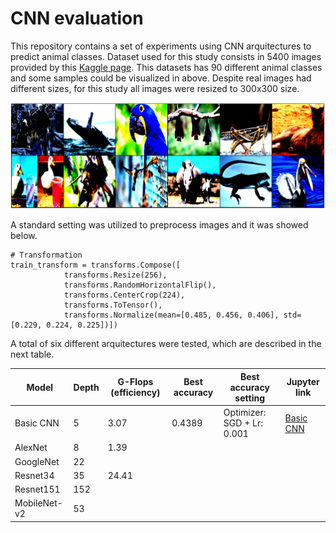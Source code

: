 # CNN evaluation

This repository contains a set of experiments using CNN arquitectures to predict animal classes. Dataset used for this study consists in 5400 images provided by this [Kaggle page](https://www.kaggle.com/datasets/iamsouravbanerjee/animal-image-dataset-90-different-animals). This datasets has 90 different animal classes and some samples could be visualized in above. Despite real images had different sizes, for this study all images were resized to 300x300 size.

![Sample images](https://github.com/victorcaquilpan/CNN_evaluation/blob/main/images/Sample%20images.PNG)

A standard setting was utilized to preprocess images and it was showed below. 

```
# Transformation
train_transform = transforms.Compose([
            transforms.Resize(256),
            transforms.RandomHorizontalFlip(),
            transforms.CenterCrop(224),
            transforms.ToTensor(),
            transforms.Normalize(mean=[0.485, 0.456, 0.406], std=[0.229, 0.224, 0.225])])
```

A total of six different arquitectures were tested, which are described in the next table.

| Model         | Depth          | G-Flops (efficiency) | Best accuracy | Best accuracy setting | Jupyter link |
| ------------- | ------------- |----------------|-----------------|-----------------------|--------------|          
| Basic CNN     | 5                                |    3.07          |     0.4389          |Optimizer: SGD + Lr: 0.001|[Basic CNN](https://github.com/victorcaquilpan/CNN_evaluation/blob/main/code/basic_cnn.ipynb)
| AlexNet       | 8                                   |  1.39            |               |||
| GoogleNet     | 22                                |              |               |||
| Resnet34      | 35                                 |    24.41        |               |||
| Resnet151     | 152                                |              |  |||
| MobileNet-v2  | 53                                 |              | |||
